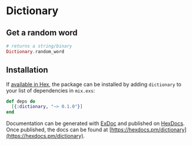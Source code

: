 # Dictionary

## Get a random word
```elixir
# returns a string/binary
Dictionary.random_word
```

## Installation

If [available in Hex](https://hex.pm/docs/publish), the package can be installed
by adding `dictionary` to your list of dependencies in `mix.exs`:

```elixir
def deps do
  [{:dictionary, "~> 0.1.0"}]
end
```

Documentation can be generated with [ExDoc](https://github.com/elixir-lang/ex_doc)
and published on [HexDocs](https://hexdocs.pm). Once published, the docs can
be found at [https://hexdocs.pm/dictionary](https://hexdocs.pm/dictionary).

